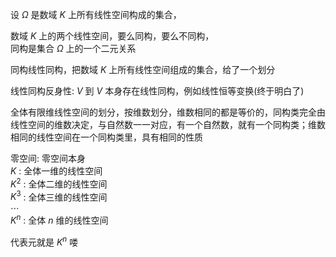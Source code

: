 设 $\Omega$ 是数域 $K$ 上所有线性空间构成的集合，  
  
数域 $K$ 上的两个线性空间，要么同构，要么不同构，  
同构是集合 $\Omega$ 上的一个二元关系  
  
同构线性同构，把数域 $K$ 上所有线性空间组成的集合，给了一个划分  
  
线性同构反身性:  $V$ 到 $V$ 本身存在线性同构，例如线性恒等变换(终于明白了)  
  
全体有限维线性空间的划分，按维数划分，维数相同的都是等价的，同构类完全由线性空间的维数决定，与自然数一一对应，有一个自然数，就有一个同构类；维数相同的线性空间在一个同构类里，具有相同的性质  
  
零空间: 零空间本身  
$K$ : 全体一维的线性空间  
$K^2$ : 全体二维的线性空间  
$K^3$ : 全体三维的线性空间  
$\cdots$  
$K^n$ : 全体 $n$ 维的线性空间  
  
代表元就是 $K^n$ 喽  
